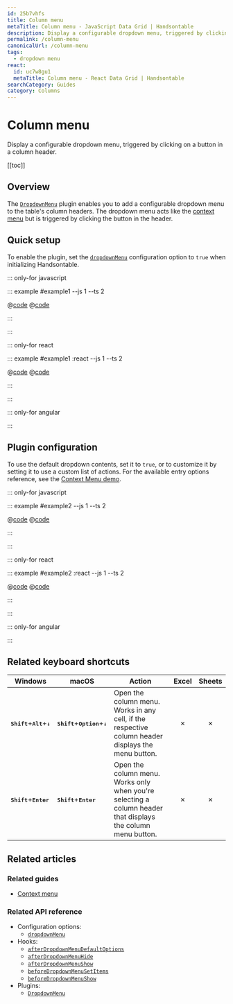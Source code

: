 ```yaml
---
id: 25b7vhfs
title: Column menu
metaTitle: Column menu - JavaScript Data Grid | Handsontable
description: Display a configurable dropdown menu, triggered by clicking on a button in a column header.
permalink: /column-menu
canonicalUrl: /column-menu
tags:
  - dropdown menu
react:
  id: uc7w8gu1
  metaTitle: Column menu - React Data Grid | Handsontable
searchCategory: Guides
category: Columns
---
```


# Column menu

Display a configurable dropdown menu, triggered by clicking on a button in a column header.

[[toc]]

## Overview

The [`DropdownMenu`](@/api/dropdownMenu.md) plugin enables you to add a configurable dropdown menu to the table's column headers.
The dropdown menu acts like the [context menu](@/guides/accessories-and-menus/context-menu/context-menu.md) but is triggered by clicking the button in the header.

## Quick setup

To enable the plugin, set the [`dropdownMenu`](@/api/options.md#dropdownmenu) configuration option to `true` when initializing Handsontable.

::: only-for javascript

::: example #example1 --js 1 --ts 2

@[code](@/content/guides/columns/column-menu/javascript/example1.js)
@[code](@/content/guides/columns/column-menu/javascript/example1.ts)

:::

:::

::: only-for react

::: example #example1 :react --js 1 --ts 2

@[code](@/content/guides/columns/column-menu/react/example1.jsx)
@[code](@/content/guides/columns/column-menu/react/example1.tsx)

:::

:::

::: only-for angular

<!-- TODO: angular example example--03-10-01 -->

:::

## Plugin configuration

To use the default dropdown contents, set it to `true`, or to customize it by setting it to use a custom list of actions. For the available entry options reference, see the [Context Menu demo](@/guides/accessories-and-menus/context-menu/context-menu.md#page-specific).

::: only-for javascript

::: example #example2 --js 1 --ts 2

@[code](@/content/guides/columns/column-menu/javascript/example2.js)
@[code](@/content/guides/columns/column-menu/javascript/example2.ts)

:::

:::

::: only-for react

::: example #example2 :react --js 1 --ts 2

@[code](@/content/guides/columns/column-menu/react/example2.jsx)
@[code](@/content/guides/columns/column-menu/react/example2.tsx)

:::

:::

::: only-for angular

<!-- TODO: angular example example--03-10-02 -->

:::

## Related keyboard shortcuts

| Windows                                                  | macOS                                                       | Action                                                                                                       |  Excel  | Sheets  |
| -------------------------------------------------------- | ----------------------------------------------------------- | ------------------------------------------------------------------------------------------------------------ | :-----: | :-----: |
| <kbd>**Shift**</kbd>+<kbd>**Alt**</kbd>+<kbd>**↓**</kbd> | <kbd>**Shift**</kbd>+<kbd>**Option**</kbd>+<kbd>**↓**</kbd> | Open the column menu. Works in any cell, if the respective column header displays the menu button.           | &cross; | &cross; |
| <kbd>**Shift**</kbd>+<kbd>**Enter**</kbd>                | <kbd>**Shift**</kbd>+<kbd>**Enter**</kbd>                   | Open the column menu. Works only when you're selecting a column header that displays the column menu button. | &cross; | &cross; |

## Related articles

### Related guides

- [Context menu](@/guides/accessories-and-menus/context-menu/context-menu.md)

### Related API reference

- Configuration options:
  - [`dropdownMenu`](@/api/options.md#dropdownmenu)
- Hooks:
  - [`afterDropdownMenuDefaultOptions`](@/api/hooks.md#afterdropdownmenudefaultoptions)
  - [`afterDropdownMenuHide`](@/api/hooks.md#afterdropdownmenuhide)
  - [`afterDropdownMenuShow`](@/api/hooks.md#afterdropdownmenushow)
  - [`beforeDropdownMenuSetItems`](@/api/hooks.md#beforedropdownmenusetitems)
  - [`beforeDropdownMenuShow`](@/api/hooks.md#beforedropdownmenushow)
- Plugins:
  - [`DropdownMenu`](@/api/dropdownMenu.md)
